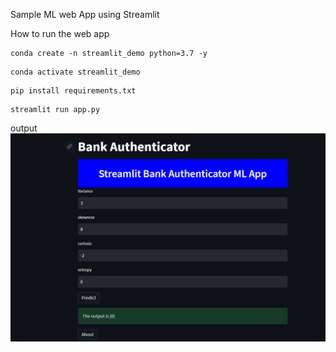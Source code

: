 Sample ML web App using Streamlit


How to run the web app

```
conda create -n streamlit_demo python=3.7 -y

```

```
conda activate streamlit_demo

```
```
pip install requirements.txt

```

```
streamlit run app.py

```

output
![Screenshot](Capture.PNG)

